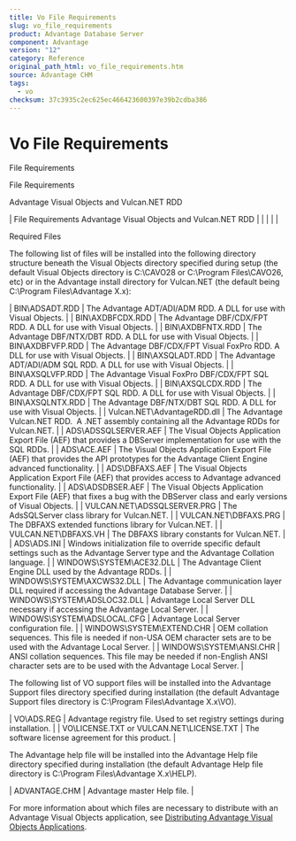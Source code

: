 ```yaml
---
title: Vo File Requirements
slug: vo_file_requirements
product: Advantage Database Server
component: Advantage
version: "12"
category: Reference
original_path_html: vo_file_requirements.htm
source: Advantage CHM
tags:
  - vo
checksum: 37c3935c2ec625ec466423600397e39b2cdba386
---
```


# Vo File Requirements

File Requirements

File Requirements

Advantage Visual Objects and Vulcan.NET RDD

| File Requirements  Advantage Visual Objects and Vulcan.NET RDD |  |  |  |  |

Required Files

The following list of files will be installed into the following directory structure beneath the Visual Objects directory specified during setup (the default Visual Objects directory is C:\CAVO28 or C:\Program Files\CAVO26, etc) or in the Advantage install directory for Vulcan.NET (the default being C:\Program Files\Advantage X.x):

| BIN\ADSADT.RDD | The Advantage ADT/ADI/ADM RDD. A DLL for use with Visual Objects. |
| BIN\AXDBFCDX.RDD | The Advantage DBF/CDX/FPT RDD. A DLL for use with Visual Objects. |
| BIN\AXDBFNTX.RDD | The Advantage DBF/NTX/DBT RDD. A DLL for use with Visual Objects. |
| BIN\AXDBFVFP.RDD | The Advantage DBF/CDX/FPT Visual FoxPro RDD. A DLL for use with Visual Objects. |
| BIN\AXSQLADT.RDD | The Advantage ADT/ADI/ADM SQL RDD. A DLL for use with Visual Objects. |
| BIN\AXSQLVFP.RDD | The Advantage Visual FoxPro DBF/CDX/FPT SQL RDD. A DLL for use with Visual Objects. |
| BIN\AXSQLCDX.RDD | The Advantage DBF/CDX/FPT SQL RDD. A DLL for use with Visual Objects. |
| BIN\AXSQLNTX.RDD | The Advantage DBF/NTX/DBT SQL RDD. A DLL for use with Visual Objects. |
| Vulcan.NET\AdvantageRDD.dll | The Advantage Vulcan.NET RDD.  A .NET assembly containing all the Advantage RDDs for Vulcan.NET. |
| ADS\ADSSQLSERVER.AEF | The Visual Objects Application Export File (AEF) that provides a DBServer implementation for use with the SQL RDDs. |
| ADS\ACE.AEF | The Visual Objects Application Export File (AEF) that provides the API prototypes for the Advantage Client Engine advanced functionality. |
| ADS\DBFAXS.AEF | The Visual Objects Application Export File (AEF) that provides access to Advantage advanced functionality. |
| ADS\ADSDBSER.AEF | The Visual Objects Application Export File (AEF) that fixes a bug with the DBServer class and early versions of Visual Objects. |
| VULCAN.NET\ADSSQLSERVER.PRG | The AdsSQLServer class library for Vulcan.NET. |
| VULCAN.NET\DBFAXS.PRG | The DBFAXS extended functions library for Vulcan.NET. |
| VULCAN.NET\DBFAXS.VH | The DBFAXS library constants for Vulcan.NET. |
| ADS\ADS.INI | Windows initialization file to override specific default settings such as the Advantage Server type and the Advantage Collation language. |
| WINDOWS\SYSTEM\ACE32.DLL | The Advantage Client Engine DLL used by the Advantage RDDs. |
| WINDOWS\SYSTEM\AXCWS32.DLL | The Advantage communication layer DLL required if accessing the Advantage Database Server. |
| WINDOWS\SYSTEM\ADSLOC32.DLL | Advantage Local Server DLL necessary if accessing the Advantage Local Server. |
| WINDOWS\SYSTEM\ADSLOCAL.CFG | Advantage Local Server configuration file. |
| WINDOWS\SYSTEM\EXTEND.CHR | OEM collation sequences. This file is needed if non-USA OEM character sets are to be used with the Advantage Local Server. |
| WINDOWS\SYSTEM\ANSI.CHR | ANSI collation sequences. This file may be needed if non-English ANSI character sets are to be used with the Advantage Local Server. |

The following list of VO support files will be installed into the Advantage Support files directory specified during installation (the default Advantage Support files directory is C:\Program Files\Advantage X.x\VO).

| VO\ADS.REG | Advantage registry file. Used to set registry settings during installation. |
| VO\LICENSE.TXT or  VULCAN.NET\LICENSE.TXT | The software license agreement for this product. |

The Advantage help file will be installed into the Advantage Help file directory specified during installation (the default Advantage Help file directory is C:\Program Files\Advantage X.x\HELP).

| ADVANTAGE.CHM | Advantage master Help file. |

For more information about which files are necessary to distribute with an Advantage Visual Objects application, see [Distributing Advantage Visual Objects Applications](vo_distributing_advantage_ca_visual_objects_applications.md).
